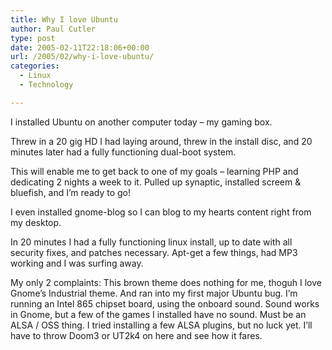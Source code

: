 ```yaml
---
title: Why I love Ubuntu
author: Paul Cutler
type: post
date: 2005-02-11T22:18:06+00:00
url: /2005/02/why-i-love-ubuntu/
categories:
  - Linux
  - Technology

---
```

I installed Ubuntu on another computer today &#8211; my gaming box.

Threw in a 20 gig HD I had laying around, threw in the install disc, and 20 minutes later had a fully functioning dual-boot system.

This will enable me to get back to one of my goals &#8211; learning PHP and dedicating 2 nights a week to it. Pulled up synaptic, installed screem & bluefish, and I&#8217;m ready to go!

I even installed gnome-blog so I can blog to my hearts content right from my desktop.

In 20 minutes I had a fully functioning linux install, up to date with all security fixes, and patches necessary. Apt-get a few things, had MP3 working and I was surfing away.

My only 2 complaints: This brown theme does nothing for me, thoguh I love Gnome&#8217;s Industrial theme. And ran into my first major Ubuntu bug. I&#8217;m running an Intel 865 chipset board, using the onboard sound. Sound works in Gnome, but a few of the games I installed have no sound. Must be an ALSA / OSS thing. I tried installing a few ALSA plugins, but no luck yet. I&#8217;ll have to throw Doom3 or UT2k4 on here and see how it fares.